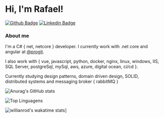 # Hi, I'm Rafael!

[![Github Badge](https://img.shields.io/badge/-Github-000?style=flat-square&logo=Github&logoColor=white&link=https://github.com/halfs2)](https://github.com/halfs2)
[![Linkedin Badge](https://img.shields.io/badge/-LinkedIn-blue?style=flat-square&logo=Linkedin&logoColor=white&link=https://www.linkedin.com/in/rafael-scheffer/)](https://www.linkedin.com/in/rafael-scheffer/)

### About me
I'm a C# { net, netcore } developer. I currently work with .net core and angular at [@progit](https://progit.com.br/).

I also work with { vue, javascript, python, docker, nginx, linux, windows, IIS, SQL Server, postgreSql, mySql, aws, azure, digital ocean, ci/cd }.

Currently studying design patterns, domain driven design, SOLID, distributed systems and messaging broker { rabbitMQ } 

![Anurag's GitHub stats](https://github-readme-stats.vercel.app/api?username=halfs2&count_private=true&show_icons=true&theme=dracula)

![Top Linguagens](https://github-readme-stats.vercel.app/api/top-langs/?username=halfs2&layout=compact)

![willianrod's wakatime stats](https://github-readme-stats.vercel.app/api/wakatime?username=halfs2)]
